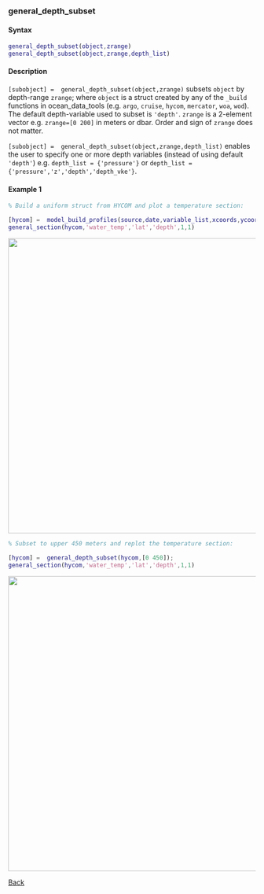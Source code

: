 ### general_depth_subset

#### Syntax

```Matlab
general_depth_subset(object,zrange)
general_depth_subset(object,zrange,depth_list)
```
#### Description

``[subobject] =  general_depth_subset(object,zrange)`` subsets ``object`` by depth-range ``zrange``; where ``object`` is a struct created by any of the ``_build`` functions in ocean_data_tools (e.g. ``argo``, ``cruise``, ``hycom``, ``mercator``, ``woa``, ``wod``). The default depth-variable used to subset is ``'depth'``. ``zrange`` is a 2-element vector e.g. ``zrange=[0 200]`` in meters or dbar. Order and sign of ``zrange`` does not matter.

``[subobject] =  general_depth_subset(object,zrange,depth_list)`` enables the user to specify one or more depth variables (instead of using default ``'depth'``) e.g. ``depth_list = {'pressure'}`` or ``depth_list = {'pressure','z','depth','depth_vke'}``.

#### Example 1


```Matlab
% Build a uniform struct from HYCOM and plot a temperature section:

[hycom] =  model_build_profiles(source,date,variable_list,xcoords,ycoords,zgrid);
general_section(hycom,'water_temp','lat','depth',1,1)

```
<img src="https://user-images.githubusercontent.com/24570061/88417509-0892d480-cdb0-11ea-9685-0da4b82f99f4.png" width="600">

```Matlab
% Subset to upper 450 meters and replot the temperature section:

[hycom] =  general_depth_subset(hycom,[0 450]);
general_section(hycom,'water_temp','lat','depth',1,1)

```
<img src="https://user-images.githubusercontent.com/24570061/88417524-10527900-cdb0-11ea-8a5c-b8c6607a2386.png" width="600">


[Back](https://github.com/lnferris/ocean_data_tools#general-functions-for-subsetting-and-plotting-uniform-structs-1)

